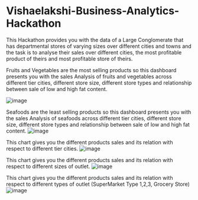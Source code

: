# Vishaelakshi-Business-Analytics-Hackathon
This Hackathon provides you with the data of a Large Conglomerate that has departmental stores of varying sizes over different cities and towns and the task is to analyse their sales over different cities, the most profitable product of theirs and most profitable store of theirs.



Fruits and Vegetables are the most selling products so this dashboard presents you with the sales Analysis of fruits and vegetables across different tier cities, different store size, different store types and relationship between sale of low and high fat content.

![image](https://user-images.githubusercontent.com/78015090/176073254-15faa2c2-2cb1-4bf7-85e7-a8f951348b4d.png)



Seafoods are the least selling products so this dashboard presents you with the sales Analysis of seafoods across different tier cities, different store size, different store types and relationship between sale of low and high fat content.
![image](https://user-images.githubusercontent.com/78015090/176073587-72b59fa6-0e92-4731-a6ed-66b36c7c31be.png)


This chart gives you the different products sales and its relation with respect to different tier cities. 
![image](https://user-images.githubusercontent.com/78015090/176073669-7ddc07f4-8138-4d90-a7a0-7084d4b3dd41.png)




This chart gives you the different products sales and its relation with respect to different sizes of outlet.
![image](https://user-images.githubusercontent.com/78015090/176073913-259d8300-a715-4bd9-be5b-b8f7f0a0cb6b.png)




This chart gives you the different products sales and its relation with respect to different types of outlet (SuperMarket Type 1,2,3, Grocery Store)
![image](https://user-images.githubusercontent.com/78015090/176074001-2ab3c13d-8465-4d58-9963-b4516c4ed766.png)
